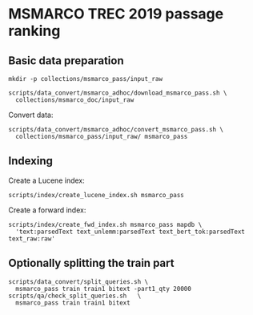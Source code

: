 # MSMARCO TREC 2019 passage ranking
## Basic data preparation

```
mkdir -p collections/msmarco_pass/input_raw

scripts/data_convert/msmarco_adhoc/download_msmarco_pass.sh \
  collections/msmarco_doc/input_raw
```

Convert data:
```
scripts/data_convert/msmarco_adhoc/convert_msmarco_pass.sh \
  collections/msmarco_pass/input_raw/ msmarco_pass
```

## Indexing
Create a Lucene index:
```
scripts/index/create_lucene_index.sh msmarco_pass
```

Create a forward index:
```
scripts/index/create_fwd_index.sh msmarco_pass mapdb \
  'text:parsedText text_unlemm:parsedText text_bert_tok:parsedText text_raw:raw'
```

## Optionally splitting the train part
```
scripts/data_convert/split_queries.sh \
  msmarco_pass train train1 bitext -part1_qty 20000
scripts/qa/check_split_queries.sh   \
  msmarco_pass train train1 bitext
```